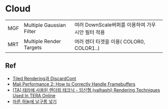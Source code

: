 # Cloud


|     |                          |                                                  |
|-----|--------------------------|--------------------------------------------------|
| MGF | Multiple Gaussian Filter | 여러 DownScale버퍼를 이용하여 가우시안 필터 적용 |
| MRT | Multiple Render Targets  | 여러 렌더 타겟을 이용( COLOR0, COLOR1..)         |

## Ref

- [Tiled Rendering과 DiscardCont](https://dreamotion.tistory.com/4)
- [Mali Performance 2: How to Correctly Handle Framebuffers](https://community.arm.com/developer/tools-software/graphics/b/blog/posts/mali-performance-2-how-to-correctly-handle-framebuffers)
- [[TA] 테라에 사용된 렌더링 테크닉 - 임신형 (valhashi) Rendering Techniques Used In TERA Online](https://www.slideshare.net/valhashi/2011-03-gametechtadptforpdf)
- [마른 하늘에 날구름 넣기](https://www.slideshare.net/ajinkim/ss-58266584)
